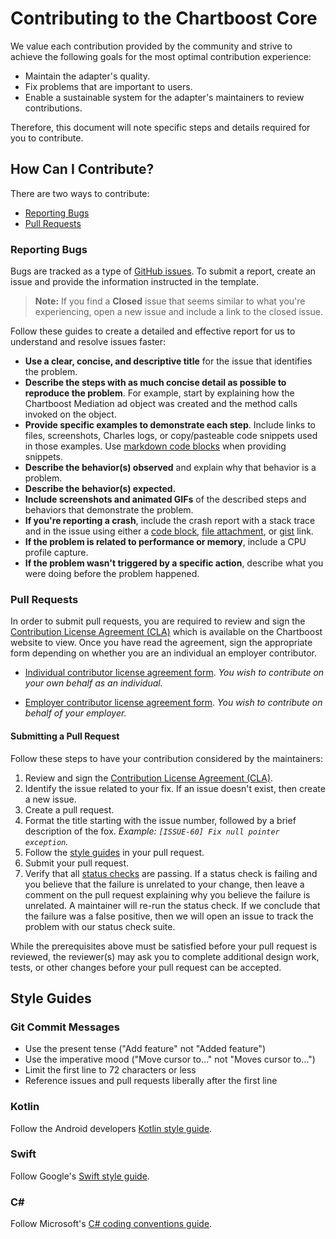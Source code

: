 # Contributing to the Chartboost Core

We value each contribution provided by the community and strive to achieve the following goals for the most optimal contribution experience:

- Maintain the adapter's quality.
- Fix problems that are important to users.
- Enable a sustainable system for the adapter's maintainers to review contributions.

Therefore, this document will note specific steps and details required for you to contribute. 

## How Can I Contribute?

There are two ways to contribute:
- [Reporting Bugs](#reporting-bugs)
- [Pull Requests](#pull-requests)

### Reporting Bugs
Bugs are tracked as a type of [GitHub issues](https://guides.github.com/features/issues/). To submit a report, create an issue and provide the information instructed in the template.

> **Note:** If you find a **Closed** issue that seems similar to what you're experiencing, open a new issue and include a link to the closed issue.

Follow these guides to create a detailed and effective report for us to understand and resolve issues faster: 

* **Use a clear, concise, and descriptive title** for the issue that identifies the problem.
* **Describe the steps with as much concise detail as possible to reproduce the problem**. For example, start by explaining how the Chartboost Mediation ad object was created and the method calls invoked on the object.
* **Provide specific examples to demonstrate each step**. Include links to files, screenshots, Charles logs, or copy/pasteable code snippets used in those examples. Use [markdown code blocks]([https://help.github.com/articles/markdown-basics/#multiple-lines](https://help.github.com/articles/markdown-basics/#multiple-lines)) when providing snippets.
* **Describe the behavior(s)  observed** and explain why that behavior is a problem.
* **Describe the behavior(s)  expected.**
* **Include screenshots and animated GIFs** of the described steps and behaviors that demonstrate the problem.
* **If you're reporting a crash**, include the crash report with a stack trace and in the issue using either a [code block](https://help.github.com/articles/markdown-basics/#multiple-lines), [file attachment](https://help.github.com/articles/file-attachments-on-issues-and-pull-requests/), or [gist](https://gist.github.com/) link.
* **If the problem is related to performance or memory**, include a CPU profile capture.
* **If the problem wasn't triggered by a specific action**, describe what you were doing before the problem happened.

### Pull Requests
In order to submit pull requests, you are required to review and sign the [Contribution License Agreement (CLA)](https://docs.chartboost.com/en/legal/core-contribution-license-agreement/) which is available on the Chartboost website to view. Once you have read the agreement, sign the appropriate form depending on whether you are an individual an employer contributor.

- [Individual contributor license agreement form](https://na3.docusign.net/Member/PowerFormSigning.aspx?PowerFormId=159c66e8-610c-4afc-9330-15bc2217c291&env=na3&acct=9c982e12-8675-45df-9d81-95fe3656e695&v=2).
_You wish to contribute on your own behalf as an individual._

- [Employer contributor license agreement form](https://na3.docusign.net/Member/PowerFormSigning.aspx?PowerFormId=73009870-c5f9-483f-b21c-eb3a222d2d6b&env=na3&acct=9c982e12-8675-45df-9d81-95fe3656e695&v=2).
_You wish to contribute on behalf of your employer._

#### Submitting a Pull Request
Follow these steps to have your contribution considered by the maintainers:

1. Review and sign the [Contribution License Agreement (CLA)](https://docs.chartboost.com/en/legal/core-contribution-license-agreement/).
2. Identify the issue related to your fix. If an issue doesn't exist, then create a new issue.
3. Create a pull request. 
4. Format the title starting with the issue number, followed by a brief description of the fox. _Example: `[ISSUE-60] Fix null pointer exception`._
5. Follow the [style guides](#style-guides) in your pull request.
6. Submit your pull request.
7. Verify that all [status checks](https://help.github.com/articles/about-status-checks/) are passing. If a status check is failing and you believe that the failure is unrelated to your change, then leave a comment on the pull request explaining why you believe the failure is unrelated. A maintainer will re-run the status check. If we conclude that the failure was a false positive, then we will open an issue to track the problem with our status check suite.

While the prerequisites above must be satisfied before your pull request is reviewed, the reviewer(s) may ask you to complete additional design work, tests, or other changes before your pull request can be accepted.

## Style Guides

### Git Commit Messages

* Use the present tense ("Add feature" not "Added feature")
* Use the imperative mood ("Move cursor to..." not "Moves cursor to...")
* Limit the first line to 72 characters or less
* Reference issues and pull requests liberally after the first line
 
### Kotlin

Follow the Android developers [Kotlin style guide](https://developer.android.com/kotlin/style-guide).

### Swift

Follow Google's [Swift style guide](https://google.github.io/swift/).

### C#

Follow Microsoft's [C# coding conventions guide](https://learn.microsoft.com/en-us/dotnet/csharp/fundamentals/coding-style/coding-conventions).
